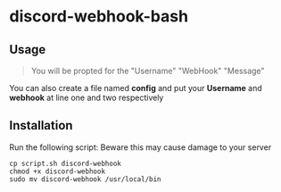 # discord-webhook-bash

## Usage
>You will be propted for the "Username" "WebHook" "Message"

You can also create a file named **config** and put your __Username__ and __webhook__ at line one and two respectively

## Installation
Run the following script:
Beware this may cause damage to your server
```
cp script.sh discord-webhook
chmod +x discord-webhook
sudo mv discord-webhook /usr/local/bin
```
